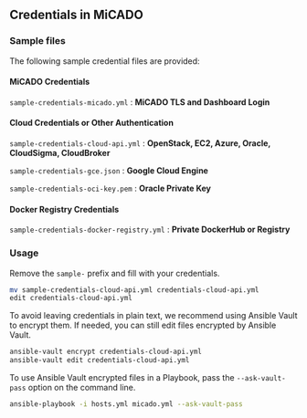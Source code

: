 ## Credentials in MiCADO

### Sample files
The following sample credential files are provided:

#### MiCADO Credentials
`sample-credentials-micado.yml` : **MiCADO TLS and Dashboard Login**

#### Cloud Credentials or Other Authentication
`sample-credentials-cloud-api.yml` : **OpenStack, EC2, Azure, Oracle, CloudSigma, CloudBroker**

`sample-credentials-gce.json` : **Google Cloud Engine**

`sample-credentials-oci-key.pem` : **Oracle Private Key**

#### Docker Registry Credentials
`sample-credentials-docker-registry.yml` : **Private DockerHub or Registry**

### Usage

Remove the `sample-` prefix and fill with your credentials. 

```bash
mv sample-credentials-cloud-api.yml credentials-cloud-api.yml
edit credentials-cloud-api.yml
```

To avoid leaving credentials in plain text, we recommend using
Ansible Vault to encrypt them. If needed, you can still edit files
encrypted by Ansible Vault.

```bash
ansible-vault encrypt credentials-cloud-api.yml
ansible-vault edit credentials-cloud-api.yml
```

To use Ansible Vault encrypted files in a Playbook, pass the
`--ask-vault-pass` option on the command line.

```bash
ansible-playbook -i hosts.yml micado.yml --ask-vault-pass
```
